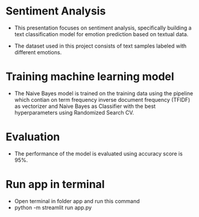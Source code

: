 # Sentiment Analysis
* This presentation focuses on sentiment analysis, specifically building a text
classification model for emotion prediction based on textual data.

* The dataset used in this project consists of text samples labeled with different
emotions.


# Training machine learning model
+ The Naive Bayes model is trained on the training data using the pipeline which contian on term frequency inverse document frequency (TFIDF) as vectorizer and Naive Bayes as Classifier with the best hyperparameters using Randomized Search CV.


# Evaluation
* The performance of the model is evaluated using accuracy score is 95%.


# Run app in terminal
* Open terminal in folder app and run this command
* python -m streamlit run app.py
